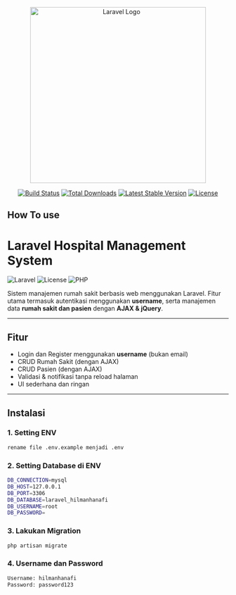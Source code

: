 <p align="center"><a href="https://laravel.com" target="_blank"><img src="https://raw.githubusercontent.com/laravel/art/master/logo-lockup/5%20SVG/2%20CMYK/1%20Full%20Color/laravel-logolockup-cmyk-red.svg" width="400" alt="Laravel Logo"></a></p>

<p align="center">
<a href="https://github.com/laravel/framework/actions"><img src="https://github.com/laravel/framework/workflows/tests/badge.svg" alt="Build Status"></a>
<a href="https://packagist.org/packages/laravel/framework"><img src="https://img.shields.io/packagist/dt/laravel/framework" alt="Total Downloads"></a>
<a href="https://packagist.org/packages/laravel/framework"><img src="https://img.shields.io/packagist/v/laravel/framework" alt="Latest Stable Version"></a>
<a href="https://packagist.org/packages/laravel/framework"><img src="https://img.shields.io/packagist/l/laravel/framework" alt="License"></a>
</p>

## How To use

# Laravel Hospital Management System

![Laravel](https://img.shields.io/badge/Laravel-10.x-red.svg)
![License](https://img.shields.io/github/license/your-username/your-repo-name)
![PHP](https://img.shields.io/badge/PHP->=8.1-blue.svg)

Sistem manajemen rumah sakit berbasis web menggunakan Laravel. Fitur utama termasuk autentikasi menggunakan **username**, serta manajemen data **rumah sakit dan pasien** dengan **AJAX & jQuery**.

---

## Fitur

-   Login dan Register menggunakan **username** (bukan email)
-   CRUD Rumah Sakit (dengan AJAX)
-   CRUD Pasien (dengan AJAX)
-   Validasi & notifikasi tanpa reload halaman
-   UI sederhana dan ringan

---

## Instalasi

### 1. Setting ENV

```bash
rename file .env.example menjadi .env

```

### 2. Setting Database di ENV

```bash
DB_CONNECTION=mysql
DB_HOST=127.0.0.1
DB_PORT=3306
DB_DATABASE=laravel_hilmanhanafi
DB_USERNAME=root
DB_PASSWORD=
```

### 3. Lakukan Migration

```bash
php artisan migrate
```

### 4. Username dan Password

```bash
Username: hilmanhanafi
Password: password123
```

